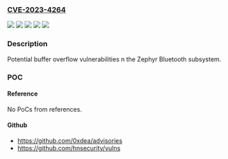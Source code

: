 ### [CVE-2023-4264](https://cve.mitre.org/cgi-bin/cvename.cgi?name=CVE-2023-4264)
![](https://img.shields.io/static/v1?label=Product&message=Zephyr&color=blue)
![](https://img.shields.io/static/v1?label=Version&message=0%3C%3D%203.4%20&color=brighgreen)
![](https://img.shields.io/static/v1?label=Vulnerability&message=%20CWE-122%20Heap-based%20Buffer%20Overflow%20A%20heap%20overflow%20condition%20is%20a%20buffer%20overflow%2C%20where%20the%20buffer%20that%20can%20be%20overwritten%20is%20allocated%20in%20the%20heap%20portion%20of%20memory%2C%20generally%20meaning%20that%20the%20buffer%20was%20allocated%20using%20a%20routine%20such%20as%20malloc().&color=brighgreen)
![](https://img.shields.io/static/v1?label=Vulnerability&message=CWE-120%20Buffer%20Copy%20without%20Checking%20Size%20of%20Input%20('Classic%20Buffer%20Overflow')&color=brighgreen)
![](https://img.shields.io/static/v1?label=Vulnerability&message=CWE-121%20Stack-based%20Buffer%20Overflow%20A%20stack-based%20buffer%20overflow%20condition%20is%20a%20condition%20where%20the%20buffer%20being%20overwritten%20is%20allocated%20on%20the%20stack%20(i.e.%2C%20is%20a%20local%20variable%20or%2C%20rarely%2C%20a%20parameter%20to%20a%20function).&color=brighgreen)

### Description

Potential buffer overflow vulnerabilities n the Zephyr Bluetooth subsystem.

### POC

#### Reference
No PoCs from references.

#### Github
- https://github.com/0xdea/advisories
- https://github.com/hnsecurity/vulns

